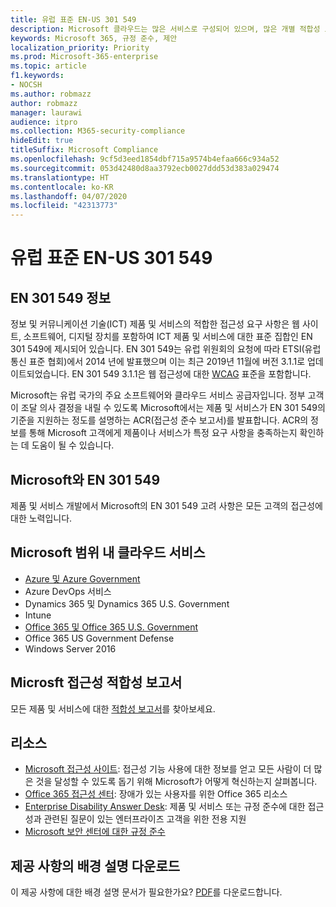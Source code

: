 ```yaml
---
title: 유럽 표준 EN-US 301 549
description: Microsoft 클라우드는 많은 서비스로 구성되어 있으며, 많은 개별 적합성 보고서에 포함됩니다.
keywords: Microsoft 365, 규정 준수, 제안
localization_priority: Priority
ms.prod: Microsoft-365-enterprise
ms.topic: article
f1.keywords:
- NOCSH
ms.author: robmazz
author: robmazz
manager: laurawi
audience: itpro
ms.collection: M365-security-compliance
hideEdit: true
titleSuffix: Microsoft Compliance
ms.openlocfilehash: 9cf5d3eed1854dbf715a9574b4efaa666c934a52
ms.sourcegitcommit: 053d42480d8aa3792ecb0027ddd53d383a029474
ms.translationtype: HT
ms.contentlocale: ko-KR
ms.lasthandoff: 04/07/2020
ms.locfileid: "42313773"
---
```

# <a name="european-standards-en-301-549"></a>유럽 표준 EN-US 301 549

## <a name="about-en-301-549"></a>EN 301 549 정보

정보 및 커뮤니케이션 기술(ICT) 제품 및 서비스의 적합한 접근성 요구 사항은 웹 사이트, 소프트웨어, 디지털 장치를 포함하여 ICT 제품 및 서비스에 대한 표준 집합인 EN 301 549에 제시되어 있습니다. EN 301 549는 유럽 위원회의 요청에 따라 ETSI(유럽 통신 표준 협회)에서 2014 년에 발표했으며 이는 최근 2019년 11월에 버전 3.1.1로 업데이트되었습니다. EN 301 549 3.1.1은 웹 접근성에 대한 [WCAG](offering-WCAG-2-1.md) 표준을 포함합니다.

Microsoft는 유럽 국가의 주요 소프트웨어와 클라우드 서비스 공급자입니다. 정부 고객이 조달 의사 결정을 내릴 수 있도록 Microsoft에서는 제품 및 서비스가 EN 301 549의 기준을 지원하는 정도를 설명하는 ACR(접근성 준수 보고서)를 발표합니다. ACR의 정보를 통해 Microsoft 고객에게 제품이나 서비스가 특정 요구 사항을 충족하는지 확인하는 데 도움이 될 수 있습니다.

## <a name="microsoft-and-en-301-549"></a>Microsoft와 EN 301 549

제품 및 서비스 개발에서 Microsoft의 EN 301 549 고려 사항은 모든 고객의 접근성에 대한 노력입니다.

## <a name="microsoft-in-scope-cloud-services"></a>Microsoft 범위 내 클라우드 서비스

- [Azure 및 Azure Government](https://go.microsoft.com/fwlink/p/?linkid=2051569)
- Azure DevOps 서비스
- Dynamics 365 및 Dynamics 365 U.S. Government
- Intune
- [Office 365 및 Office 365 U.S. Government](https://go.microsoft.com/fwlink/p/?LinkID=2077751)
- Office 365 US Government Defense
- Windows Server 2016

## <a name="microsoft-accessibility-conformance-reports"></a>Microsft 접근성 적합성 보고서

모든 제품 및 서비스에 대한 [적합성 보고서](https://cloudblogs.microsoft.com/industry-blog/government/2018/09/11/accessibility-conformance-reports/)를 찾아보세요.

## <a name="resources"></a>리소스

- [Microsoft 접근성 사이트](https://www.microsoft.com/accessibility): 접근성 기능 사용에 대한 정보를 얻고 모든 사람이 더 많은 것을 달성할 수 있도록 돕기 위해 Microsoft가 어떻게 혁신하는지 살펴봅니다.
- [Office 365 접근성 센터](https://go.microsoft.com/fwlink/p/?linkid=2051801): 장애가 있는 사용자를 위한 Office 365 리소스
- [Enterprise Disability Answer Desk](https://go.microsoft.com/fwlink/p/?linkid=2050890): 제품 및 서비스 또는 규정 준수에 대한 접근성과 관련된 질문이 있는 엔터프라이즈 고객을 위한 전용 지원
- [Microsoft 보안 센터에 대한 규정 준수](https://www.microsoft.com/trust-center/compliance/compliance-overview)

## <a name="download-the-offering-backgrounder"></a>제공 사항의 배경 설명 다운로드

이 제공 사항에 대한 배경 설명 문서가 필요한가요? [PDF](https://download.microsoft.com/download/F/B/B/FBB0D35E-A1B3-4078-A75D-702368311649/China-Compliance.pdf)를 다운로드합니다.
